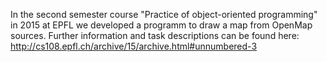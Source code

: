 In the second semester course "Practice of object-oriented programming" in 2015 at EPFL we developed a programm to draw a map from OpenMap sources.
Further information and task descriptions can be found here: http://cs108.epfl.ch/archive/15/archive.html#unnumbered-3
